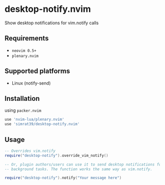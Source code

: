 # desktop-notify.nvim
Show desktop notifications for vim.notify calls

## Requirements

- `neovim 0.5+`
- `plenary.nvim`

## Supported platforms
- Linux (notify-send)

## Installation

using `packer.nvim`

```lua
use 'nvim-lua/plenary.nvim'
use 'simrat39/desktop-notify.nvim'
```

## Usage

```lua
-- Overrides vim.notify
require("desktop-notify").override_vim_notify()

-- Or, plugin authors/users can use it to send desktop notifications for
-- background tasks. The function works the same way as vim.notify.

require("desktop-notify").notify("Your message here")
```
